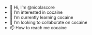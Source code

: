 - 👋 Hi, I’m @nicolascore
- 👀 I’m interested in cocaine
- 🌱 I’m currently learning cocaine
- 💞️ I’m looking to collaborate on cocaine
- 📫 How to reach me cocaine

<!---
nicolascore/nicolascore is a ✨ special ✨ repository because its `README.md` (this file) appears on your GitHub profile.
You can click the Preview link to take a look at your changes.
--->

